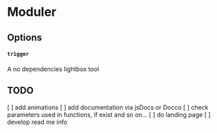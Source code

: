 # Moduler

## Options

#### **`trigger`**

A no dependencies lightbox tool

## TODO

[ ] add animations
[ ] add documentation via jsDocs or Docco
[ ] check parameters used in functions, if exist and so on...
[ ] do landing page
[ ] develop read me info
